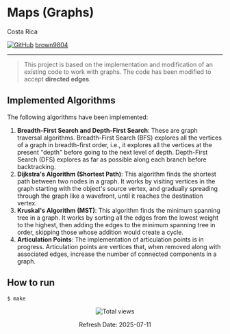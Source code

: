 # Maps (Graphs)

Costa Rica

[![GitHub](https://img.shields.io/badge/--181717?logo=github&logoColor=ffffff)](https://github.com/)
[brown9804](https://github.com/brown9804)

----------

> This project is based on the implementation and modification of an existing code to work with graphs. The code has been modified to accept **directed edges**.

## Implemented Algorithms

The following algorithms have been implemented:

1. **Breadth-First Search and Depth-First Search**: These are graph traversal algorithms. Breadth-First Search (BFS) explores all the vertices of a graph in breadth-first order, i.e., it explores all the vertices at the present "depth" before going to the next level of depth. Depth-First Search (DFS) explores as far as possible along each branch before backtracking.
2. **Dijkstra's Algorithm (Shortest Path)**: This algorithm finds the shortest path between two nodes in a graph. It works by visiting vertices in the graph starting with the object's source vertex, and gradually spreading through the graph like a wavefront, until it reaches the destination vertex.
3. **Kruskal's Algorithm (MST)**: This algorithm finds the minimum spanning tree in a graph. It works by sorting all the edges from the lowest weight to the highest, then adding the edges to the minimum spanning tree in order, skipping those whose addition would create a cycle.
4. **Articulation Points**: The implementation of articulation points is in progress. Articulation points are vertices that, when removed along with associated edges, increase the number of connected components in a graph.

## How to run

```
$ make
```

<!-- START BADGE -->
<div align="center">
  <img src="https://img.shields.io/badge/Total%20views-1022-limegreen" alt="Total views">
  <p>Refresh Date: 2025-07-11</p>
</div>
<!-- END BADGE -->
